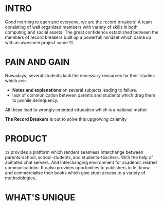 # INTRO

Good morning to each and everyone, we are the record breakers!
A team consisting of well organized members with variety of skills in both
computing and social assets. The great confidence established between the members
of record breakers built up a powerfull mindset which came up with an awesome project
name `IS`.

# PAIN AND GAIN

Nowadays, several students lack the necessary resources for their studies which are:
- **Notes and explanations** on several subjects leading to failure.
- lack of communication between parents and students which drag them to juvinile
  delinquency.

All these lead to wrongly-oriented education which is a national matter.

**The Record Breakers** Is out to solve this  upgrowing calamity

# PRODUCT

`IS` provides a platform which renders seamless interchange between parents-school, school-students,
and students-teachers. With the help of  abiltated chat servers. And interchanging environment for academic related communicatiobn.
It oalso provides oportunities to publishers to let know and commercialise their books which give studt access to a variety of methodologies..

# WHAT'S UNIQUE

